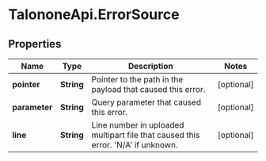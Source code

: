 # TalononeApi.ErrorSource

## Properties
Name | Type | Description | Notes
------------ | ------------- | ------------- | -------------
**pointer** | **String** | Pointer to the path in the payload that caused this error. | [optional] 
**parameter** | **String** | Query parameter that caused this error. | [optional] 
**line** | **String** | Line number in uploaded multipart file that caused this error. &#39;N/A&#39; if unknown. | [optional] 


